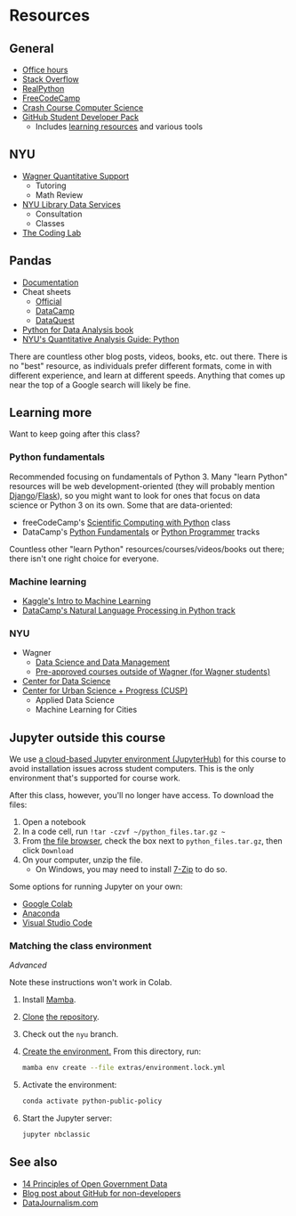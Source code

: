 # Resources

## General

- [Office hours](syllabus.md#instructor-information)
- [Stack Overflow](https://stackoverflow.com/)
- [RealPython](https://realpython.com/tutorials/all/)
- [FreeCodeCamp](https://www.freecodecamp.org/learn/data-analysis-with-python/)
- [Crash Course Computer Science](https://thecrashcourse.com/topic/computerscience/)
- [GitHub Student Developer Pack](https://education.github.com/pack)
  - Includes [learning resources](https://education.github.com/pack?sort=popularity&tag=Learn#offers) and various tools

## NYU

- [Wagner Quantitative Support](https://wagner.nyu.edu/portal/students/academics/advisement/quantitative)
  - Tutoring
  - Math Review
- [NYU Library Data Services](https://library.nyu.edu/departments/data-services/)
  - Consultation
  - Classes
- [The Coding Lab](https://codinglab.itp.io/)

## Pandas

- [Documentation](https://pandas.pydata.org/pandas-docs/stable/)
- Cheat sheets
  - [Official](https://pandas.pydata.org/Pandas_Cheat_Sheet.pdf)
  - [DataCamp](https://www.datacamp.com/cheat-sheet/pandas-cheat-sheet-for-data-science-in-python)
  - [DataQuest](https://www.dataquest.io/blog/pandas-cheat-sheet/)
- [Python for Data Analysis book](https://wesmckinney.com/book/)
- [NYU's Quantitative Analysis Guide: Python](https://guides.nyu.edu/quant/python)

There are countless other blog posts, videos, books, etc. out there. There is no "best" resource, as individuals prefer different formats, come in with different experience, and learn at different speeds. Anything that comes up near the top of a Google search will likely be fine.

## Learning more

Want to keep going after this class?

### Python fundamentals

Recommended focusing on fundamentals of Python 3. Many "learn Python" resources will be web development-oriented (they will probably mention [Django](https://www.djangoproject.com/)/[Flask](https://flask.palletsprojects.com/)), so you might want to look for ones that focus on data science or Python 3 on its own. Some that are data-oriented:

- freeCodeCamp's [Scientific Computing with Python](https://www.freecodecamp.org/learn/scientific-computing-with-python/) class
- DataCamp's [Python Fundamentals](https://www.datacamp.com/tracks/python-fundamentals) or [Python Programmer](https://www.datacamp.com/tracks/python-programmer) tracks

Countless other "learn Python" resources/courses/videos/books out there; there isn't one right choice for everyone.

### Machine learning

- [Kaggle's Intro to Machine Learning](https://www.kaggle.com/learn/intro-to-machine-learning)
- [DataCamp's Natural Language Processing in Python track](https://www.datacamp.com/tracks/natural-language-processing-in-python)

### NYU

- Wagner
  - [Data Science and Data Management](https://wagner.nyu.edu/focus/areas/data-science-data-management)
  - [Pre-approved courses outside of Wagner (for Wagner students)](https://wagner.nyu.edu/portal/students/academics/courses/non-wagner-courses)
- [Center for Data Science](https://cds.nyu.edu/masters-curriculum/)
- [Center for Urban Science + Progress (CUSP)](https://cusp.nyu.edu/masters-degree/#curriculum)
  - Applied Data Science
  - Machine Learning for Cities

## Jupyter outside this course

We use [a cloud-based Jupyter environment (JupyterHub)](lecture_0.ipynb#jupyter) for this course to avoid installation issues across student computers. This is the only environment that's supported for course work.

After this class, however, you'll no longer have access. To download the files:

1. Open a notebook
1. In a code cell, run `!tar -czvf ~/python_files.tar.gz ~`
1. From [the file browser](https://padmgp-4506.rcnyu.org/user-redirect/tree), check the box next to `python_files.tar.gz`, then click `Download`
1. On your computer, unzip the file.
   - On Windows, you may need to install [7-Zip](https://www.7-zip.org/) to do so.

Some options for running Jupyter on your own:

- [Google Colab](https://colab.research.google.com/)
- [Anaconda](https://www.anaconda.com/)
- [Visual Studio Code](https://code.visualstudio.com/docs/datascience/jupyter-notebooks)

### Matching the class environment

_Advanced_

Note these instructions won't work in Colab.

1. Install [Mamba](https://mamba.readthedocs.io/en/latest/index.html).
1. [Clone](https://docs.github.com/en/repositories/creating-and-managing-repositories/cloning-a-repository) [the repository](https://github.com/afeld/python-public-policy/tree/nyu).
1. Check out the `nyu` branch.
1. [Create the environment.](https://docs.conda.io/projects/conda/en/stable/user-guide/tasks/manage-environments.html#creating-an-environment-from-an-environment-yml-file) From this directory, run:

   ```sh
   mamba env create --file extras/environment.lock.yml
   ```

1. Activate the environment:

   ```sh
   conda activate python-public-policy
   ```

1. Start the Jupyter server:

   ```sh
   jupyter nbclassic
   ```

## See also

- [14 Principles of Open Government Data](https://opengovdata.io/2014/principles/)
- [Blog post about GitHub for non-developers](https://medium.com/nyc-planning-digital/git-what-extolling-githubs-virtues-to-non-coders-6cc11f1a5fd2)
- [DataJournalism.com](https://datajournalism.com/)

